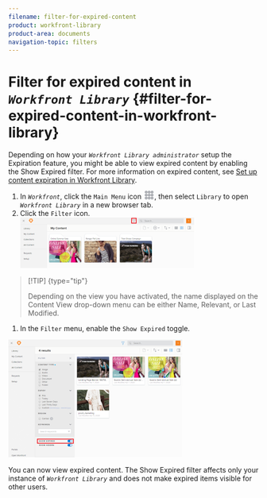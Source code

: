```yaml
---
filename: filter-for-expired-content
product: workfront-library
product-area: documents
navigation-topic: filters
---
```




# Filter for expired content in *`Workfront Library`* {#filter-for-expired-content-in-workfront-library}

Depending on how your *`Workfront Library administrator`* setup the Expiration feature, you might be able to view expired content by enabling the Show Expired filter. For more information on expired content, see [Set up content expiration in Workfront Library](set-up-content-expiration-in-library.md).



1.  In *`Workfront`*, click the `Main Menu` icon ![](assets/main-menu-icon.png), then select `Library` to open *`Workfront Library`* in a new browser tab.
1.  Click the `Filter` icon.  
   ![](assets/filter-icon-location-350x102.png)




   >[!TIP] {type="tip"}
   >
   >Depending on the view you have activated, the name displayed on the Content View drop-down menu can be either Name, Relevant, or Last Modified.



1.  In the `Filter` menu, enable the `Show Expired` toggle.


   ![](assets/show-expired-filter-350x237.png)




   You can now view expired content. The Show Expired filter affects only your instance of *`Workfront Library`* and does not make expired items visible for other users.




